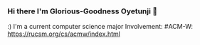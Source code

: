 ### Hi there I'm Glorious-Goodness Oyetunji 👋
:)
I'm a current computer science major
Involvement: 
#ACM-W: https://rucsm.org/cs/acmw/index.html
<!--
**gloriousoysetunji/gloriousoyetunji** is a ✨ _special_ ✨ repository because its `README.md` (this file) appears on your GitHub profile.
Here are some ideas to get you started:
- 🔭 I’m currently working on ...
- 🌱 I’m currently learning ...
- 👯 I’m looking to collaborate on ...
- 🤔 I’m looking for help with ...
- 💬 Ask me about ...
- 📫 How to reach me: ...
- 😄 Pronouns: ...
- ⚡ Fun fact: ...
-->

